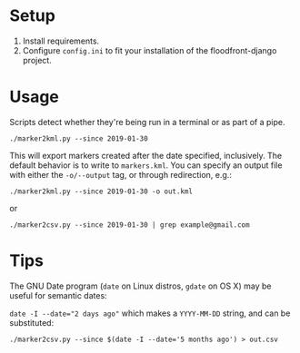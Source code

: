 # Setup

1. Install requirements.
2. Configure `config.ini` to fit your installation of the floodfront-django project.

# Usage

Scripts detect whether they're being run in a terminal or as part of a pipe.

`./marker2kml.py --since 2019-01-30`

This will export markers created after the date specified, inclusively. The default behavior is to write to `markers.kml`. You can specify an output file with either the `-o/--output` tag, or through redirection, e.g.:

`./marker2kml.py --since 2019-01-30 -o out.kml`

or

`./marker2csv.py --since 2019-01-30 | grep example@gmail.com`

# Tips

The GNU Date program (`date` on Linux distros, `gdate` on OS X) may be useful for semantic dates:

`date -I --date="2 days ago"` which makes a `YYYY-MM-DD` string, and can be substituted:

`./marker2csv.py --since $(date -I --date='5 months ago') > out.csv`

